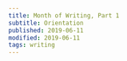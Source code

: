 ```yaml
---
title: Month of Writing, Part 1
subtitle: Orientation
published: 2019-06-11
modified: 2019-06-11
tags: writing
---
```


